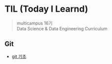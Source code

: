 # TIL (Today I Learnd)

> multicampus 16기<br>
> Data Science & Data Engineering Curriculum



## Git

- [git 기초](https://github.com/Nok5051/TIL/blob/master/git/1.%20git%20init.md)